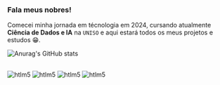 ### Fala meus nobres!

Comecei minha jornada em técnologia em 2024, cursando atualmente **Ciência de Dados e IA** na `UNISO` e aqui estará todos os meus projetos e estudos 😁.  

![Anurag's GitHub stats](https://github-readme-stats.vercel.app/api?username=ikallel-data&show_icons=true&theme=graywhite)

## 
<div style="display: inline-block">
<img align= "center" alt="htlm5" src="https://img.shields.io/badge/Ubuntu-E95420?style=for-the-badge&logo=ubuntu&logoColor=white">
<img align= "center" alt="htlm5" src="https://img.shields.io/badge/Python-3776AB?style=for-the-badge&logo=python&logoColor=white">
<img align= "center" alt="htlm5" src="https://img.shields.io/badge/SQLite-07405E?style=for-the-badge&logo=sqlite&logoColor=white">
<img align= "center" alt="htlm5" src="https://img.shields.io/badge/Google%20Sheets-34A853?style=for-the-badge&logo=google-sheets&logoColor=white">
</div>
